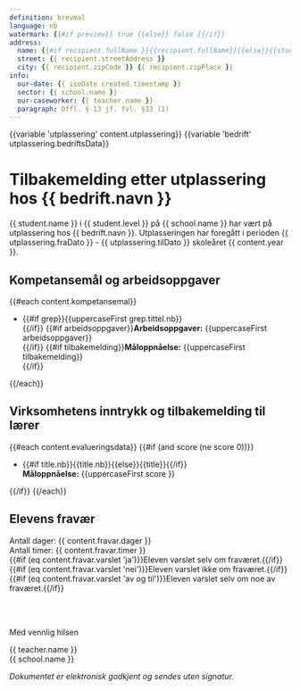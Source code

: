 ```yaml
---
definition: brevmal
language: nb
watermark: {{#if preview}} true {{else}} false {{/if}}
address:
  name: {{#if recipient.fullName }}{{recipient.fullName}}{{else}}{{student.name}}{{/if}}
  street: {{ recipient.streetAddress }}
  city: {{ recipient.zipCode }} {{ recipient.zipPlace }}
info:
  our-date: {{ isoDate created.timestamp }}
  sector: {{ school.name }}
  our-caseworker: {{ teacher.name }}
  paragraph: Offl. § 13 jf. fvl. §13 (1)
---
```


{{variable 'utplassering' content.utplassering}}
{{variable 'bedrift' utplassering.bedriftsData}}

# Tilbakemelding etter utplassering hos {{ bedrift.navn }}

{{ student.name }} i {{ student.level }} på {{ school.name }} har vært på utplassering hos {{ bedrift.navn }}. Utplasseringen har foregått i perioden {{ utplassering.fraDato }} - {{ utplassering.tilDato }} skoleåret {{ content.year }}.

## Kompetansemål og arbeidsoppgaver

{{#each content.kompetansemal}}

- {{#if grep}}{{uppercaseFirst grep.tittel.nb}}<br />{{/if}}
  {{#if arbeidsoppgaver}}**Arbeidsoppgaver:** {{uppercaseFirst arbeidsoppgaver}}<br />{{/if}}
  {{#if tilbakemelding}}**Måloppnåelse:** {{uppercaseFirst tilbakemelding}}<br />{{/if}}

{{/each}}

## Virksomhetens inntrykk og tilbakemelding til lærer

{{#each content.evalueringsdata}}
{{#if (and score (ne score 0))}}

- {{#if title.nb}}{{title.nb}}{{else}}{{title}}{{/if}}<br />
  **Måloppnåelse:** {{uppercaseFirst score }}

{{/if}}
{{/each}}

## Elevens fravær

Antall dager: {{ content.fravar.dager }}<br/>
Antall timer: {{ content.fravar.timer }}<br/>
{{#if (eq content.fravar.varslet 'ja')}}Eleven varslet selv om fraværet.{{/if}}{{#if (eq content.fravar.varslet 'nei')}}Eleven varslet ikke om fraværet.{{/if}}{{#if (eq content.fravar.varslet 'av og til')}}Eleven varslet selv om noe av fraværet.{{/if}}

<br/>
<br/>

Med vennlig hilsen

{{ teacher.name }}<br />
{{ school.name }}<br />

*Dokumentet er elektronisk godkjent og sendes uten signatur.*
